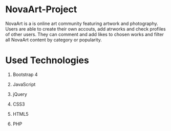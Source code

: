 # NovaArt-Project
NovaArt is a is online art community featuring artwork and photography. Users are able to create their own accouts, add atrworks and check profiles of other users. 
They can comment and add likes to chosen works and filter all NovaArt content by category or popularity. 
# Used Technologies
1. Bootstrap 4

2. JavaScript

3. jQuery

4. CSS3

5. HTML5

6. PHP
